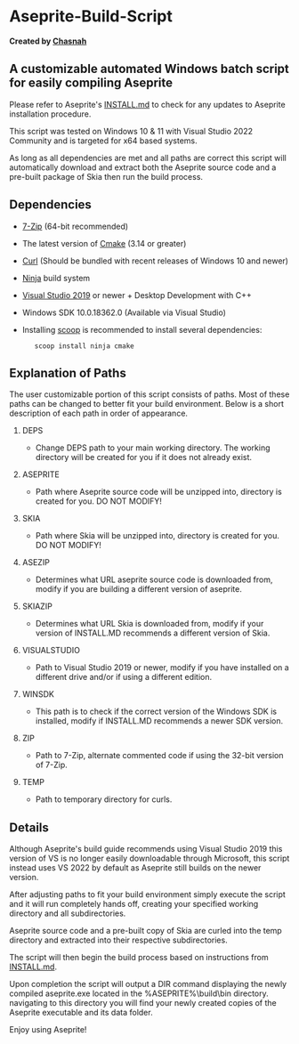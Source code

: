 # Aseprite-Build-Script

**Created by [Chasnah](https://chasnah7.github.io/)**

## A customizable automated Windows batch script for easily compiling Aseprite

Please refer to Aseprite's [INSTALL.md](https://github.com/aseprite/aseprite/blob/845ff177880822f33939cfbe58ca5bebaf4efbea/INSTALL.md) to check for any updates to Aseprite installation procedure.

This script was tested on Windows 10 & 11 with Visual Studio 2022 Community and is targeted for x64 based systems.

As long as all dependencies are met and all paths are correct this script will automatically download and extract
both the Aseprite source code and a pre-built package of Skia then run the build process.

## Dependencies

* [7-Zip](https://7-zip.org/) (64-bit recommended)
* The latest version of [Cmake](https://cmake.org) (3.14 or greater)
* [Curl](https://curl.se/) (Should be bundled with recent releases of Windows 10 and newer)
* [Ninja](https://ninja-build.org/) build system
* [Visual Studio 2019](https://visualstudio.microsoft.com/) or newer + Desktop Development with C++
* Windows SDK 10.0.18362.0 (Available via Visual Studio)
* Installing [scoop](<https://scoop.sh/>) is recommended to install several dependencies:

         scoop install ninja cmake

## Explanation of Paths

The user customizable portion of this script consists of paths. Most of these paths can be changed to better fit your build environment. Below is a short description of each path in order of appearance.

1. DEPS

    * Change DEPS path to your main working directory. The working directory will be created for you if it does not already exist.

2. ASEPRITE

    * Path where Aseprite source code will be unzipped into, directory is created for you. DO NOT MODIFY!

3. SKIA

    * Path where Skia will be unzipped into, directory is created for you. DO NOT MODIFY!

4. ASEZIP

    * Determines what URL aseprite source code is downloaded from, modify if you are building a different version of aseprite.

5. SKIAZIP

    * Determines what URL Skia is downloaded from, modify if your version of INSTALL.MD recommends a different version of Skia.

6. VISUALSTUDIO

    * Path to Visual Studio 2019 or newer, modify if you have installed on a different drive and/or if using a different edition.

7. WINSDK

    * This path is to check if the correct version of the Windows SDK is installed, modify if INSTALL.MD recommends a newer SDK version.

8. ZIP

    * Path to 7-Zip, alternate commented code if using the 32-bit version of 7-Zip.

9. TEMP

    * Path to temporary directory for curls.

## Details

Although Aseprite's build guide recommends using Visual Studio 2019 this version of VS is no longer easily downloadable through Microsoft,
this script instead uses VS 2022 by default as Aseprite still builds on the newer version.

After adjusting paths to fit your build environment simply execute the script and it will run completely hands off, creating your specified working directory and all subdirectories.

Aseprite source code and a pre-built copy of Skia are curled into the temp directory and extracted into their respective subdirectories.

The script will then begin the build process based on instructions from [INSTALL.md](https://github.com/aseprite/aseprite/blob/845ff177880822f33939cfbe58ca5bebaf4efbea/INSTALL.md).

Upon completion the script will output a DIR command displaying the newly compiled aseprite.exe located in the
%ASEPRITE%\build\bin directory. navigating to this directory you will find your newly created copies of the Aseprite executable and its data folder.

Enjoy using Aseprite!
